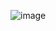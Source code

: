![image](https://github.com/mazong-dongmo-manuel-glory/chronos/assets/77224564/3e53161a-d23d-4551-969a-40f69550847c)

